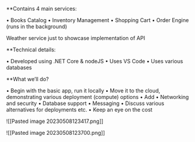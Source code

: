 **Contains 4 main services:

• Books Catalog
• Inventory Management
• Shopping Cart
• Order Engine (runs in the background)

 Weather service just to showcase implementation of API 

**Technical details:

• Developed using .NET Core & nodeJS
• Uses VS Code
• Uses various databases


**What we’ll do?

• Begin with the basic app, run it locally
• Move it to the cloud, demonstrating various deployment (compute) options
• Add 
	• Networking and security
	• Database support
	• Messaging
• Discuss various alternatives for deployments etc.
• Keep an eye on the cost


![[Pasted image 20230508123417.png]]

![[Pasted image 20230508123700.png]]
